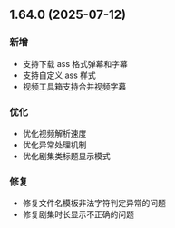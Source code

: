 ## 1.64.0 (2025-07-12)
### 新增
* 支持下载 ass 格式弹幕和字幕
* 支持自定义 ass 样式
* 视频工具箱支持合并视频字幕

### 优化
* 优化视频解析速度
* 优化异常处理机制
* 优化剧集类标题显示模式

### 修复
* 修复文件名模板非法字符判定异常的问题
* 修复剧集时长显示不正确的问题
